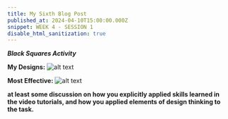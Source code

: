 ```yaml
---
title: My Sixth Blog Post
published_at: 2024-04-10T15:00:00.000Z
snippet: WEEK 4 - SESSION 1
disable_html_sanitization: true 
---
```

_**Black Squares Activity**_

**My Designs:**
![alt text](/images/blacksquaresdesigns.jpg)

**Most Effective:**
![alt text](/images/mosteffective.jpg)


**at least some discussion on how you explicitly applied skills learned in the video tutorials, and how you applied elements of design thinking to the task.**




<!-- # This is h1

## This is h2

_underline_

**bold** -->
